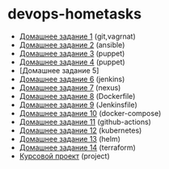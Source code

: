 # devops-hometasks

- [Домашнее задание 1](01-vagrant/README.md#домашнее-задание-1) (git,vagrnat)
- [Домашнее задание 2](02-ansible/Radme.md#домашнее-задание-2) (ansible)
- [Домашнее задание 3](03-puppet/README.md#домашнее-задание-3) (puppet)
- [Домашнее задание 4](04-puppet/README.md#домашнее-задание-4) (puppet)
- [Домашнее задание 5]
- [Домашнее задание 6](07-jenkins/README.md#домашнее-задание-6) (jenkins)
- [Домашнее задание 7](08-nexus/README.md#домашнее-задание-7) (nexus)
- [Домашнее задание 8](09-docker/README.md#домашнее-задание-8) (Dockerfile)
- [Домашнее задание 9](10-pipeline/README.md#домашнее-задание-9) (Jenkinsfile)
- [Домашнее задание 10](12-docker-compose/README.md#домашнее-задание-10) (docker-compose)
- [Домашнее задание 11](13-github-actions/README.md#домашнее-задание-11) (github-actions)
- [Домашнее задание 12](14-kubernetes/README.md#домашнее-задание-12) (kubernetes)
- [Домашнее задание 13](15-helm/README.md#домашнее-задание-13) (helm)
- [Домашнее задание 14](17-18-terraform/README.md#домашнее-задание-14) (terraform)
- [Курсовой проект](16-argocd/README.md#курсовой-проект) (project)

